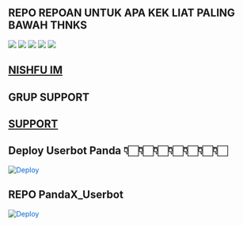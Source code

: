 ## REPO REPOAN UNTUK APA KEK LIAT PALING BAWAH THNKS
<img src="https://media.giphy.com/media/TFBuKkDFgIftdcbxxv/giphy.gif">
<img src="https://media.giphy.com/media/Kb4IU8uT1khuUkx8m3/giphy.gif">
<img src="https://media.giphy.com/media/7LM3Nd9MvnWFO/giphy.gif">
<img src="https://media.giphy.com/media/llBx3Aw97dqF67Jvds/giphy.gif">
<img src="https://media.giphy.com/media/H4WBPljZPIDcHxyxBV/giphy.gif">

## [NISHFU IM](https://t.me/pachemild)

## GRUP SUPPORT 

## [SUPPORT](https://t.me/HappyZgameBot)

## Deploy Userbot Panda 👇🏻👇🏻👇🏻👇🏻👇🏻👇🏻👇🏻
<a href="https://heroku.com/deploy?template=https://github.com/IlhamMansiz/PandaPack" rel="nofollow" style="background-color: initial; box-sizing: border-box; color: #0366d6; text-decoration-line: none;"><img alt="Deploy" data-canonical-src="https://www.herokucdn.com/deploy/button.svg" src="https://camo.githubusercontent.com/83b0e95b38892b49184e07ad572c94c8038323fb/68747470733a2f2f7777772e6865726f6b7563646e2e636f6d2f6465706c6f792f627574746f6e2e737667" style="border-style: none; box-sizing: initial; max-width: 100%;" /></a></div>
 
## REPO PandaX_Userbot
<a href="https://heroku.com/deploy?template=https://github.com/nishfu22/NF-PandaXbot" rel="nofollow" style="background-color: initial; box-sizing: border-box; color: #0366d6; text-decoration-line: none;"><img alt="Deploy" data-canonical-src="https://www.herokucdn.com/deploy/button.svg" src="https://camo.githubusercontent.com/83b0e95b38892b49184e07ad572c94c8038323fb/68747470733a2f2f7777772e6865726f6b7563646e2e636f6d2f6465706c6f792f627574746f6e2e737667" style="border-style: none; box-sizing: initial; max-width: 100%;" /></a></div>
 




